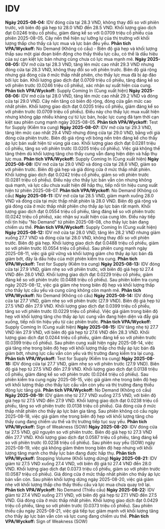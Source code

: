 # IDV

**Ngày 2025-08-04:** IDV đóng cửa tại 28.3 VND, không thay đổi so với phiên trước, với biên độ giá hẹp từ 28.0 VND đến 28.5 VND. Khối lượng giao dịch đạt 0.0246 triệu cổ phiếu, giảm đáng kể so với 0.0709 triệu cổ phiếu của phiên 2025-08-05. Cây nến thể hiện sự lưỡng lự của thị trường với khối lượng thấp cho thấy cả lực mua và lực bán đều yếu. **Phân tích VPA/Wyckoff:** No Demand (Không có cầu) - Biên độ giá hẹp và khối lượng thấp sau một giai đoạn biến động cho thấy thiếu lực cầu, có thể là dấu hiệu của sự cạn kiệt lực bán nhưng cũng chưa có lực mua mạnh mẽ.
**Ngày 2025-08-05:** IDV mở cửa tại 28.3 VND, tăng lên mức cao nhất 29.3 VND nhưng đóng cửa tại 28.3 VND, không thay đổi so với phiên trước. Biên độ giá rộng nhưng giá đóng cửa ở mức thấp nhất phiên, cho thấy lực mua đã bị áp đảo bởi lực bán. Khối lượng giao dịch đạt 0.0709 triệu cổ phiếu, tăng đáng kể so với phiên trước (0.0246 triệu cổ phiếu), xác nhận sự xuất hiện của cung. **Phân tích VPA/Wyckoff:** Supply Coming In (Cung xuất hiện)
**Ngày 2025-08-06:** IDV mở cửa tại 28.0 VND, tăng lên mức cao nhất 29.2 VND và đóng cửa tại 29.0 VND. Cây nến tăng có biên độ rộng, đóng cửa gần mức cao nhất phiên. Khối lượng giao dịch đạt 0.0205 triệu cổ phiếu, giảm đáng kể so với phiên trước (0.0709 triệu cổ phiếu). Điều này cho thấy lực mua xuất hiện nhưng không gặp nhiều kháng cự từ lực bán, hoặc lực cung đã tạm thời cạn kiệt sau phiên cung mạnh ngày 2025-08-05. **Phân tích VPA/Wyckoff:** Test for Supply (Kiểm tra cung)
**Ngày 2025-08-07:** IDV mở cửa tại 29.3 VND, tăng lên mức cao nhất 29.4 VND nhưng đóng cửa tại 29.0 VND, bằng với giá đóng cửa phiên trước. Biên độ giá rộng với bóng nến trên đáng kể cho thấy áp lực bán xuất hiện từ vùng giá cao. Khối lượng giao dịch đạt 0.0281 triệu cổ phiếu, tăng so với phiên trước (0.0205 triệu cổ phiếu). Việc giá không thể tăng thêm dù khối lượng tăng cho thấy cung vẫn đang hiện diện và hấp thụ lực mua. **Phân tích VPA/Wyckoff:** Supply Coming In (Cung xuất hiện)
**Ngày 2025-08-08:** IDV mở cửa tại 29.0 VND và đóng cửa tại 28.6 VND, giảm so với phiên trước. Biên độ giá hẹp và giá đóng cửa ở mức thấp nhất phiên. Khối lượng giao dịch đạt 0.0242 triệu cổ phiếu, giảm so với phiên trước (0.0281 triệu cổ phiếu). Điều này cho thấy lực bán vẫn còn nhưng không quá mạnh, và lực cầu chưa xuất hiện để hấp thụ, tiếp nối tín hiệu cung xuất hiện từ phiên 2025-08-07. **Phân tích VPA/Wyckoff:** No Demand (Không có cầu)
**Ngày 2025-08-11:** IDV mở cửa tại 28.5 VND, giảm mạnh xuống 28.0 VND và đóng cửa tại mức thấp nhất phiên là 28.0 VND. Biên độ giá rộng và giá đóng cửa ở mức thấp nhất phiên cho thấy áp lực bán rất mạnh. Khối lượng giao dịch đạt 0.0554 triệu cổ phiếu, tăng đáng kể so với phiên trước (0.0242 triệu cổ phiếu), xác nhận sự xuất hiện của cung lớn. Điều này tiếp nối tín hiệu "No Demand" từ phiên 2025-08-08, cho thấy lực bán đang chiếm ưu thế. **Phân tích VPA/Wyckoff:** Supply Coming In (Cung xuất hiện)
**Ngày 2025-08-12:** IDV mở cửa tại 28.0 VND, tăng lên 28.2 VND nhưng giảm xuống 27.7 VND và đóng cửa tại 28.0 VND, không thay đổi so với phiên trước. Biên độ giá hẹp. Khối lượng giao dịch đạt 0.0488 triệu cổ phiếu, giảm so với phiên trước (0.0554 triệu cổ phiếu). Sau phiên cung mạnh ngày 2025-08-11, việc giá giữ vững và khối lượng giảm cho thấy áp lực bán đã giảm bớt, đây là dấu hiệu của một phiên kiểm tra cung. **Phân tích VPA/Wyckoff:** Test for Supply (Kiểm tra cung)
**Ngày 2025-08-13:** IDV đóng cửa tại 27.9 VND, giảm nhẹ so với phiên trước, với biên độ giá hẹp từ 27.4 VND đến 28.0 VND. Khối lượng giao dịch đạt 0.0229 triệu cổ phiếu, giảm đáng kể so với phiên trước (0.0488 triệu cổ phiếu). Sau phiên kiểm tra cung ngày 2025-08-12, việc giá giảm nhẹ trong biên độ hẹp và khối lượng thấp cho thấy lực cầu yếu và cung cũng không còn mạnh mẽ. **Phân tích VPA/Wyckoff:** No Demand (Không có cầu)
**Ngày 2025-08-14:** IDV đóng cửa tại 27.7 VND, giảm nhẹ so với phiên trước (27.9 VND). Biên độ giá hẹp từ 27.5 VND đến 27.9 VND. Khối lượng giao dịch đạt 0.0399 triệu cổ phiếu, tăng so với phiên trước (0.0229 triệu cổ phiếu). Việc giá giảm trong biên độ hẹp với khối lượng tăng cho thấy áp lực cung vẫn đang hiện diện và đẩy giá xuống, tiếp nối tín hiệu yếu từ các phiên trước. **Phân tích VPA/Wyckoff:** Supply Coming In (Cung xuất hiện)
**Ngày 2025-08-15:** IDV tăng nhẹ từ 27.7 VND lên 27.9 VND, với biên độ giá hẹp từ 27.6 VND đến 28.3 VND. Khối lượng giao dịch đạt 0.0244 triệu cổ phiếu, giảm đáng kể so với phiên trước (0.0399 triệu cổ phiếu). Sau phiên cung xuất hiện ngày 2025-08-14, việc giá tăng nhẹ trong biên độ hẹp với khối lượng thấp cho thấy áp lực bán đã giảm bớt, nhưng lực cầu vẫn còn yếu và thị trường đang kiểm tra lại cung. **Phân tích VPA/Wyckoff:** Test for Supply (Kiểm tra cung)
**Ngày 2025-08-18:** IDV đóng cửa tại 27.7 VND, giảm nhẹ so với phiên trước (27.9 VND). Biên độ giá hẹp từ 27.5 VND đến 27.9 VND. Khối lượng giao dịch đạt 0.0138 triệu cổ phiếu, giảm đáng kể so với phiên trước (0.0244 triệu cổ phiếu). Sau phiên kiểm tra cung ngày 2025-08-15, việc giá giảm nhẹ trong biên độ hẹp với khối lượng thấp cho thấy lực cầu vẫn còn yếu và thị trường đang thiếu động lực tăng giá. **Phân tích VPA/Wyckoff:** No Demand (Không có cầu)
**Ngày 2025-08-19:** IDV giảm nhẹ từ 27.7 VND xuống 27.5 VND, với biên độ giá hẹp từ 27.5 VND đến 27.9 VND. Khối lượng giao dịch đạt 0.0238 triệu cổ phiếu, tăng so với phiên trước (0.0138 triệu cổ phiếu). Giá đóng cửa ở mức thấp nhất phiên cho thấy áp lực bán gia tăng. Sau phiên không có cầu ngày 2025-08-18, việc giá giảm nhẹ trong biên độ hẹp với khối lượng tăng cho thấy cung đang chiếm ưu thế và thị trường tiếp tục suy yếu. **Phân tích VPA/Wyckoff:** Sign of Weakness (SOW)
**Ngày 2025-08-20:** IDV đóng cửa tại 27.5 VND, giữ nguyên so với phiên trước. Biên độ giá hẹp từ 27.3 VND đến 27.7 VND. Khối lượng giao dịch đạt 0.0587 triệu cổ phiếu, tăng đáng kể so với phiên trước (0.0238 triệu cổ phiếu). Sau phiên suy yếu (SOW) ngày 2025-08-19, việc giá không giảm thêm trong biên độ hẹp nhưng với khối lượng tăng mạnh cho thấy lực bán đang được hấp thụ. **Phân tích VPA/Wyckoff:** Stopping Volume (Khối lượng dừng)
**Ngày 2025-08-21:** IDV giảm từ 27.5 VND xuống 27.4 VND, với biên độ giá từ 27.4 VND đến 28.0 VND. Khối lượng giao dịch đạt 0.0373 triệu cổ phiếu, giảm so với phiên trước (0.0587 triệu cổ phiếu). Giá đóng cửa ở mức thấp nhất phiên cho thấy áp lực bán vẫn còn. Sau phiên khối lượng dừng ngày 2025-08-20, việc giá giảm nhẹ với khối lượng thấp cho thấy thiếu cầu và lực mua chưa quay trở lại. **Phân tích VPA/Wyckoff:** No Demand (Thiếu cầu)
**Ngày 2025-08-22:** IDV giảm từ 27.4 VND xuống 27.1 VND, với biên độ giá hẹp từ 27.1 VND đến 27.5 VND. Giá đóng cửa ở mức thấp nhất phiên. Khối lượng giao dịch đạt 0.0429 triệu cổ phiếu, tăng so với phiên trước (0.0373 triệu cổ phiếu). Sau phiên thiếu cầu ngày 2025-08-21, việc giá tiếp tục giảm mạnh với khối lượng tăng cho thấy áp lực bán vẫn còn và lực cung đang chiếm ưu thế. **Phân tích VPA/Wyckoff:** Sign of Weakness (SOW)
